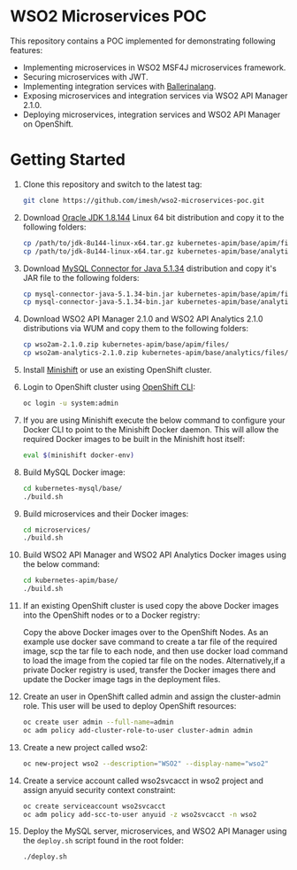 # WSO2 Microservices POC

This repository contains a POC implemented for demonstrating following features:

- Implementing microservices in WSO2 MSF4J microservices framework.
- Securing microservices with JWT.
- Implementing integration services with [Ballerinalang](https://ballerinalang.org).
- Exposing microservices and integration services via WSO2 API Manager 2.1.0.
- Deploying microservices, integration services and WSO2 API Manager on OpenShift.

# Getting Started

1. Clone this repository and switch to the latest tag:

   ````bash
   git clone https://github.com/imesh/wso2-microservices-poc.git
   ````

2. Download [Oracle JDK 1.8.144](http://www.oracle.com/technetwork/java/javase/downloads/jdk8-downloads-2133151.html) Linux 64 bit distribution and copy it to the following folders:

   ````bash
   cp /path/to/jdk-8u144-linux-x64.tar.gz kubernetes-apim/base/apim/files/
   cp /path/to/jdk-8u144-linux-x64.tar.gz kubernetes-apim/base/analytics/files/
   ````

3. Download [MySQL Connector for Java 5.1.34](https://downloads.mysql.com/archives/c-j/) distribution and copy it's JAR file to the following folders:

   ````bash
   cp mysql-connector-java-5.1.34-bin.jar kubernetes-apim/base/apim/files/
   cp mysql-connector-java-5.1.34-bin.jar kubernetes-apim/base/analytics/files/
   ````

4. Download WSO2 API Manager 2.1.0 and WSO2 API Analytics 2.1.0 distributions via WUM and copy them to the following folders:

   ````bash
   cp wso2am-2.1.0.zip kubernetes-apim/base/apim/files/
   cp wso2am-analytics-2.1.0.zip kubernetes-apim/base/analytics/files/
   ````
   
5. Install [Minishift](https://docs.openshift.org/latest/minishift/getting-started/index.html) or use an existing OpenShift cluster.

6. Login to OpenShift cluster using [OpenShift CLI](https://docs.openshift.org/latest/cli_reference/get_started_cli.html#installing-the-cli):

   ````bash
   oc login -u system:admin
   ````

7. If you are using Minishift execute the below command to configure your Docker CLI to point to the Minishift Docker daemon. This will allow the required Docker images to be built in the Minishift host itself:

   ````bash
   eval $(minishift docker-env)
   ````

8. Build MySQL Docker image:

   ````bash
   cd kubernetes-mysql/base/
   ./build.sh
   ````

9. Build microservices and their Docker images:

   ```bash
   cd microservices/
   ./build.sh
   ```
  
10. Build WSO2 API Manager and WSO2 API Analytics Docker images using the below command:

    ````bash
    cd kubernetes-apim/base/
    ./build.sh
    ````

11. If an existing OpenShift cluster is used copy the above Docker images into the OpenShift nodes or to a Docker registry:
   
    Copy the above Docker images over to the OpenShift Nodes. As an example use docker save command to create a tar file of the required image, scp the tar file to each node, and then use docker load command to load the image from the copied tar file on the nodes. Alternatively,if a private Docker registry is used, transfer the Docker images there and update the Docker image tags in the deployment files.

12. Create an user in OpenShift called admin and assign the cluster-admin role. This user will be used to deploy OpenShift resources:

    ````bash
    oc create user admin --full-name=admin
    oc adm policy add-cluster-role-to-user cluster-admin admin
    ````

13. Create a new project called wso2:

    ````bash
    oc new-project wso2 --description="WSO2" --display-name="wso2"
    ````
   
14. Create a service account called wso2svcacct in wso2 project and assign anyuid security context constraint:

    ````bash
    oc create serviceaccount wso2svcacct
    oc adm policy add-scc-to-user anyuid -z wso2svcacct -n wso2
    ````

15. Deploy the MySQL server, microservices, and WSO2 API Manager using the ```deploy.sh``` script found in the root folder:

    ````bash
    ./deploy.sh
    ````
